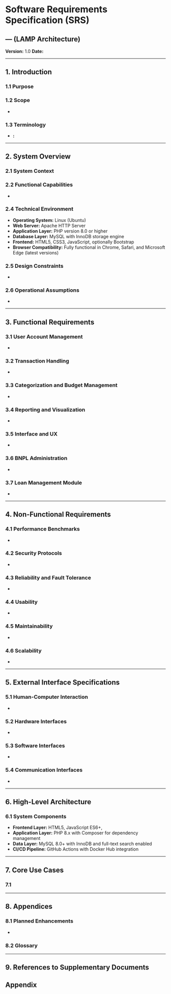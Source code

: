 # Software Requirements Specification (SRS)

## — (LAMP Architecture)

**Version:** 1.0
**Date:**

---

## 1. Introduction

### 1.1 Purpose

### 1.2 Scope

-

### 1.3 Terminology

- **:**

---

## 2. System Overview

### 2.1 System Context

### 2.2 Functional Capabilities

-

### 2.4 Technical Environment

- **Operating System:** Linux (Ubuntu)
- **Web Server:** Apache HTTP Server
- **Application Layer:** PHP version 8.0 or higher
- **Database Layer:** MySQL with InnoDB storage engine
- **Frontend:** HTML5, CSS3, JavaScript, optionally Bootstrap
- **Browser Compatibility:** Fully functional in Chrome, Safari, and Microsoft Edge (latest versions)

### 2.5 Design Constraints

-

### 2.6 Operational Assumptions

-

---

## 3. Functional Requirements

### 3.1 User Account Management

-

### 3.2 Transaction Handling

-

### 3.3 Categorization and Budget Management

-

### 3.4 Reporting and Visualization

-

### 3.5 Interface and UX

-

### 3.6 BNPL Administration

-

### 3.7 Loan Management Module

-

---

## 4. Non-Functional Requirements

### 4.1 Performance Benchmarks

-

### 4.2 Security Protocols

-

### 4.3 Reliability and Fault Tolerance

-

### 4.4 Usability

-

### 4.5 Maintainability

-

### 4.6 Scalability

-

---

## 5. External Interface Specifications

### 5.1 Human-Computer Interaction

-

### 5.2 Hardware Interfaces

-

### 5.3 Software Interfaces

-

### 5.4 Communication Interfaces

-

---

## 6. High-Level Architecture

### 6.1 System Components

- **Frontend Layer:** HTML5, JavaScript ES6+,
- **Application Layer:** PHP 8.x with Composer for dependency management
- **Data Layer:** MySQL 8.0+ with InnoDB and full-text search enabled
- **CI/CD Pipeline:** GitHub Actions with Docker Hub integration

---

## 7. Core Use Cases

### 7.1

---

## 8. Appendices

### 8.1 Planned Enhancements

-

### 8.2 Glossary

---

## 9. References to Supplementary Documents

## Appendix
